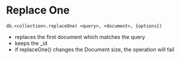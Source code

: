 # Replace One

`db.<collection>.replaceOne( <query>, <document>, {options})`

- replaces the first document which matches the query
- keeps the _id
- if replaceOne() changes the Document size, the operation will fail
